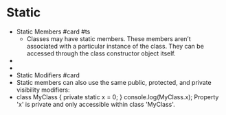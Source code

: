 # Static
- Static Members #card #ts
	- Classes may have static members. These members aren’t associated with a particular instance of the class. They can be accessed through the class constructor object itself.
-
-
- Static Modifiers #card
- Static members can also use the same public, protected, and private visibility modifiers:
- class MyClass {
  private static x = 0;
  }
  console.log(MyClass.x);
  Property 'x' is private and only accessible within class 'MyClass'.